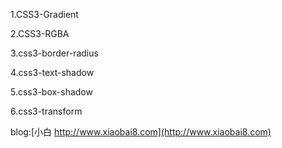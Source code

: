 ﻿1.CSS3-Gradient

2.CSS3-RGBA

3.css3-border-radius

4.css3-text-shadow

5.css3-box-shadow

6.css3-transform

blog:[小白 http://www.xiaobai8.com](http://www.xiaobai8.com)